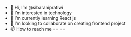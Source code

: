 - 👋 Hi, I’m @sibaranipratiwi
- 👀 I’m interested in technology
- 🌱 I’m currently learning React js
- 💞️ I’m looking to collaborate on creating frontend project
- 📫 How to reach me == ==

<!---
sibaranipratiwi/sibaranipratiwi is a ✨ special ✨ repository because its `README.md` (this file) appears on your GitHub profile.
You can click the Preview link to take a look at your changes.
--->
